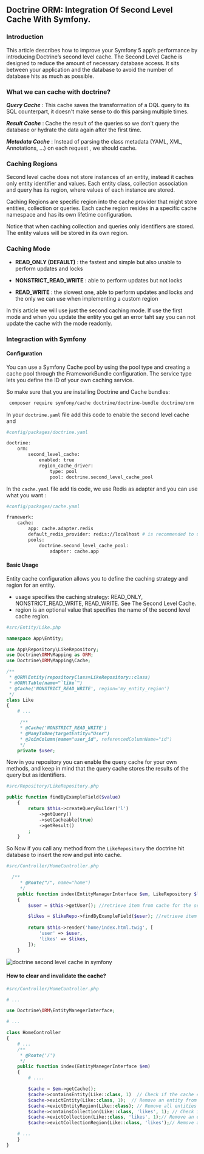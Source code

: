 <h2 class="article-title">
Doctrine ORM: Integration Of Second Level Cache With Symfony.
</h2>

### Introduction
This article describes how to improve your Symfony 5 app’s performance by introducing Doctrine’s second level cache. The Second Level Cache is designed to reduce the amount of necessary database access. It sits between your application and the database to avoid the number of database hits as much as possible. 

### What we can cache with doctrine?

***Query Cache*** : This cache saves the transformation of a DQL query to its SQL counterpart, it doesn't make sense  to do this parsing multiple times.

***Result Cache*** : Cache the result of the queries so we don't query the database or hydrate the data again after the first time.

***Metadata Cache*** : Instead of parsing the class metadata (YAML, XML, Annotations, ...) on each request , we should cache.

### Caching Regions

Second level cache does not store instances of an entity, instead it caches only entity identifier and values. Each entity class, collection association and query has its region, where values of each instance are stored.

Caching Regions are specific region into the cache provider that might store entities, collection or queries. Each cache region resides in a specific cache namespace and has its own lifetime configuration.

Notice that when caching collection and queries only identifiers are stored. The entity values will be stored in its own region.

### Caching Mode

- **READ_ONLY (DEFAULT)** :  the fastest and simple but also unable to perform updates and locks 
- **NONSTRICT_READ_WRITE** : able to perform updates but not locks

- **READ_WRITE** :  the slowest one, able to perform updates and locks and the only we can use when implementing a custom region

In this article we will use just the second caching mode.
If use the first mode and when you update the entity you get an error taht say you can not update the cache with the mode readonly.

### Integraction with Symfony

#### Configuration
You can use a Symfony Cache pool by using the pool type and creating a cache
pool through the FrameworkBundle configuration. The service type lets you
define the ID of your own caching service.

So make sure that you are installing Doctrine and Cache bundles:

```bash
 composer require symfony/cache doctrine/doctrine-bundle doctrine/orm
```
In your `doctrine.yaml` file add this code to enable the second level cache and 

```bash
#config/packages/doctrine.yaml

doctrine:
	orm:
		second_level_cache:
            enabled: true
            region_cache_driver:
                type: pool
                pool: doctrine.second_level_cache_pool
```

In the `cache.yaml` file add tis code, we use Redis as adapter and you can use what you want :

```bash
#config/packages/cache.yaml

framework:
    cache:
        app: cache.adapter.redis
        default_redis_provider: redis://localhost # is recommended to use .env file
        pools:
            doctrine.second_level_cache_pool:
                adapter: cache.app
```
#### Basic Usage
Entity cache configuration allows you to define the caching strategy and region for an entity.
* usage specifies the caching strategy: READ_ONLY, NONSTRICT_READ_WRITE, READ_WRITE. See The Second Level Cache.
* region is an optional value that specifies the name of the second level cache region.

```php
#src/Entity/Like.php

namespace App\Entity;

use App\Repository\LikeRepository;
use Doctrine\ORM\Mapping as ORM;
use Doctrine\ORM\Mapping\Cache;

/**
 * @ORM\Entity(repositoryClass=LikeRepository::class)
 * @ORM\Table(name="`like`")
 * @Cache('NONSTRICT_READ_WRITE', region='my_entity_region')
 */
class Like
{
	# ...

	 /**
     * @Cache('NONSTRICT_READ_WRITE')
     * @ManyToOne(targetEntity="User")
     * @JoinColumn(name="user_id", referencedColumnName="id")
     */
    private $user;


```

Now in you repository you can enable the query cache for your own methods, and keep in mind that the query cache stores the results of the query but as identifiers.

```php
#src/Repository/LikeRepository.php

public function findByExampleField($value)
    {
        return $this->createQueryBuilder('l')
            ->getQuery()
            ->setCacheable(true)
            ->getResult()
        ;
    }
```

So Now if you call any method from the `LikeRepository` the doctrine hit database to insert the row and put into cache.

```php
#src/Controller/HomeController.php

  /**
     * @Route("/", name="home")
     */
    public function index(EntityManagerInterface $em, LikeRepository $likeRepo): Response
    {
        $user = $this->getUser(); //retrieve item from cache for the second call

        $likes = $likeRepo->findByExampleField($user); //retrieve item from cache for the second call
        
        return $this->render('home/index.html.twig', [
            'user' => $user,
            'likes' => $likes,
        ]);
    }
```

<div class="text-center">
	<img src="/imgs/blog/doctrine-cache/no-query.png" style="max-height: 500px; max-width: 600px;" alt="doctrine second level cache in symfony">
</div>

####  How to clear and invalidate the cache?

```php
#src/Controller/HomeController.php

# ...

use Doctrine\ORM\EntityManegerInterface;

# ...

class HomeController 
{
	# ...
	/**
	 * @Route('/')
	 */
	public function index(EntityManegerInterface $em)
	{
		# ....

 		$cache = $em->getCache();
    	$cache->containsEntity(Like::class, 1)  // Check if the cache exists
    	$cache->evictEntity(Like::class, 1);  // Remove an entity from cache
    	$cache->evictEntityRegion(Like::class); // Remove all entities from cache
    	$cache->containsCollection(Like::class, 'likes', 1); // Check if the cache exists
    	$cache->evictCollection(Like::class, 'likes', 1);// Remove an entity collection from cache
    	$cache->evictCollectionRegion(Like::class, 'likes');// Remove all collections from cache

    # ...
	}
}
```